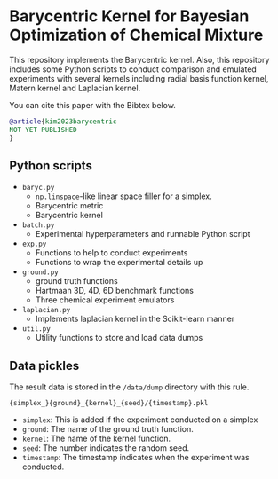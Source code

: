 # Barycentric Kernel for Bayesian Optimization of Chemical Mixture

This repository implements the Barycentric kernel. Also, this repository includes some Python scripts to conduct comparison and emulated experiments with several kernels including radial basis function kernel, Matern kernel and Laplacian kernel.

You can cite this paper with the Bibtex below.

```bibtex
@article{kim2023barycentric
NOT YET PUBLISHED
}
```

## Python scripts

-   `baryc.py`
    -  `np.linspace`-like linear space filler for a simplex.
    -  Barycentric metric
    -  Barycentric kernel
- `batch.py`
    - Experimental hyperparameters and runnable Python script
- `exp.py`
    - Functions to help to conduct experiments
    - Functions to wrap the experimental details up
-   `ground.py`
    -   ground truth functions
    - Hartmaan 3D, 4D, 6D benchmark functions
    - Three chemical experiment emulators
- `laplacian.py`
    - Implements laplacian kernel in the Scikit-learn manner
- `util.py`
    - Utility functions to store and load data dumps

## Data pickles

The result data is stored in the `/data/dump` directory with this rule.

`{simplex_}{ground}_{kernel}_{seed}/{timestamp}.pkl`
- `simplex`: This is added if the experiment conducted on a simplex
- `ground`: The name of the ground truth function.
- `kernel`: The name of the kernel function.
- `seed`: The number indicates the random seed.
- `timestamp`: The timestamp indicates when the experiment was conducted.